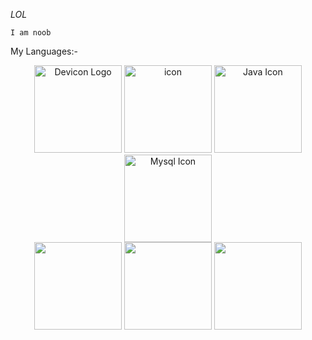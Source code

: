   
  *LOL*
  
  ``I am noob``


My Languages:-
<div align="center">
        <img src="https://cdn.iconscout.com/icon/free/png-256/github-170-1175028.png" alt="Devicon Logo" height="140" />
        <img src="https://cdn.iconscout.com/icon/free/png-256/linux-21-1174928.png" alt="icon" height="140"/>
        <img src="https://cdn.iconscout.com/icon/free/png-256/java-59-1174952.png" srcset="https://cdn.iconscout.com/icon/free/png-512/java-59-1174952.png 2x" alt="Java Icon" height="140"/>
        <img src="https://cdn.iconscout.com/icon/free/png-256/mysql-18-1174938.png" srcset="https://cdn.iconscout.com/icon/free/png-512/mysql-18-1174938.png 2x" alt="Mysql Icon" height="140"/><br/>
  <img src="https://icongr.am/devicon/c-plain.svg?size=128&color=bc125a" height="140"/>
    <img src="https://icongr.am/devicon/cplusplus-plain.svg?size=148&color=36ca04" height="140"/>
  <img src="https://icongr.am/devicon/google-original.svg?size=148&color=36ca04" height="140" />
</div>

